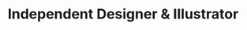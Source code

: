 ---
name: Carly Berry
title: Independent Designer & Illustrator
websiteUrl: http://www.carlyberry.me
instagramUrl: https://www.instagram.com/itsnotthatweird/
facebookUrl: https://www.facebook.com/carlycharlesberry
linkedinUrl: https://www.linkedin.com/in/carlyberry/
dribbbleUrl: https://dribbble.com/carlyberryisweird
featuredImage: ../images/guests/carls.png
posttype: guest
---